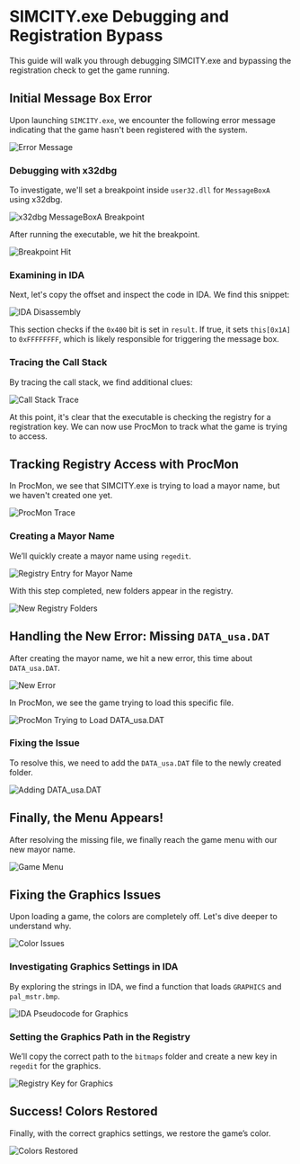 # SIMCITY.exe Debugging and Registration Bypass

This guide will walk you through debugging SIMCITY.exe and bypassing the registration check to get the game running.

## Initial Message Box Error

Upon launching `SIMCITY.exe`, we encounter the following error message indicating that the game hasn't been registered with the system.

![Error Message](https://femboylover.com/0uiwn64k.png)

### Debugging with x32dbg

To investigate, we'll set a breakpoint inside `user32.dll` for `MessageBoxA` using x32dbg.

![x32dbg MessageBoxA Breakpoint](https://femboylover.com/zb5jeebi.png)

After running the executable, we hit the breakpoint.

![Breakpoint Hit](https://femboylover.com/b8r3lgy2.png)

### Examining in IDA

Next, let's copy the offset and inspect the code in IDA. We find this snippet:

![IDA Disassembly](https://femboylover.com/xes5hlwf.png)

This section checks if the `0x400` bit is set in `result`. If true, it sets `this[0x1A]` to `0xFFFFFFFF`, which is likely responsible for triggering the message box.

### Tracing the Call Stack

By tracing the call stack, we find additional clues:

![Call Stack Trace](https://femboylover.com/arqqc7ix.png)

At this point, it's clear that the executable is checking the registry for a registration key. We can now use ProcMon to track what the game is trying to access.

## Tracking Registry Access with ProcMon

In ProcMon, we see that SIMCITY.exe is trying to load a mayor name, but we haven't created one yet.

![ProcMon Trace](https://femboylover.com/g5ms3924.png)

### Creating a Mayor Name

We’ll quickly create a mayor name using `regedit`.

![Registry Entry for Mayor Name](https://femboylover.com/pqziseyt.png)

With this step completed, new folders appear in the registry.

![New Registry Folders](https://femboylover.com/e3evt79h.png)

## Handling the New Error: Missing `DATA_usa.DAT`

After creating the mayor name, we hit a new error, this time about `DATA_usa.DAT`.

![New Error](https://femboylover.com/gfs6ikcg.png)

In ProcMon, we see the game trying to load this specific file.

![ProcMon Trying to Load DATA_usa.DAT](https://femboylover.com/2yv9ekth.png)

### Fixing the Issue

To resolve this, we need to add the `DATA_usa.DAT` file to the newly created folder.

![Adding DATA_usa.DAT](https://femboylover.com/phhkwixw.png)

## Finally, the Menu Appears!

After resolving the missing file, we finally reach the game menu with our new mayor name.

![Game Menu](https://femboylover.com/7bogvlgw.png)

## Fixing the Graphics Issues

Upon loading a game, the colors are completely off. Let's dive deeper to understand why.

![Color Issues](https://femboylover.com/fe4krvtf.png)

### Investigating Graphics Settings in IDA

By exploring the strings in IDA, we find a function that loads `GRAPHICS` and `pal_mstr.bmp`.

![IDA Pseudocode for Graphics](https://femboylover.com/btrh6cfa.png)

### Setting the Graphics Path in the Registry

We’ll copy the correct path to the `bitmaps` folder and create a new key in `regedit` for the graphics.

![Registry Key for Graphics](https://femboylover.com/9tltnald.png)

## Success! Colors Restored

Finally, with the correct graphics settings, we restore the game’s color.

![Colors Restored](https://femboylover.com/alm2bnji.png)
